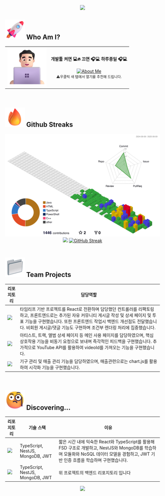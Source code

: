 <div align= "center"> 
<img src="https://capsule-render.vercel.app/api?type=waving&height=250&color=timeGradient&text=Hello%20Github🚀&fontSize=60&animation=twinkling&fontAlign=50&fontAlignY=35&rotate=-5&desc=-%20GUNW-O-O&descAlign=72&descAlignY=55"/>
</div>

<h2>
  <img src="./img/Rocket.png" width="64" /> Who Am I?
</h2>
<table>
  <tr>
    <td>
      <img src="./img/Developer.png" width="128" />
    </td>
    <td align="center" valign="middle">
      <strong>개발툴 켜면 💻🔥 끄면 🎧💻 하루종일 🎧💻</strong><br/><br/>
      <a href="https://gunw-o-o.github.io/aboutMe/">
        <img src="https://img.shields.io/badge/about.me-3B82F6?style=for-the-badge&logo=aboutdotme&logoColor=white" alt="About Me" />
      </a><br/>
      <small>⚠️우클릭 새 탭에서 열기를 추천해 드립니다.</small>
    </td>
  </tr>
</table>
<br>

<h2>
  <img src="./img/Fire.png" width="64" /> Github Streaks
</h2>

<div align= "center"> 
  <div align="center">
  	<img src="./profile-3d-contrib/profile-gitblock.svg" alt="3D profile" width="600" />
  </div>
  <div align= "center"> 
    <img src="https://github-readme-stats.vercel.app/api?username=GUNW-O-O&theme=vue-dark" />
    <a href="https://git.io/streak-stats"><img src="https://streak-stats.demolab.com?user=GUNW-O-O&theme=vue-dark&border_radius=5&locale=ko&date_format=%5BY.%5Dn.j&card_width=450" alt="GitHub Streak" /></a>
  </div> 
</div>

<br>

<h2>
  <img src="./img/Projects.webp" width="64" /> Team Projects
</h2>


| 리포지토리 | 담당역할 |
|------------|------|
| <a href="https://github.com/Lee-0210/Resonos_React"><img src="https://github-readme-stats.vercel.app/api/pin/?username=Lee-0210&repo=Resonos_React&theme=blue" width="300"/></a> | 타임리프 기반 프로젝트를 React로 전환하며 담당했던 컨트롤러를 리팩토링하고, 프론트엔드로는 추가된 자유 커뮤니티 게시글 작성 및 상세 페이지 및 투표 기능을 구현했습니다. 또한 프론트엔드 작업시 백엔드 개선점도 전달했습니다. 비회원 게시글/댓글 기능도 구현하며 조건부 렌더링 처리에 집중했습니다. |
| <a href="https://github.com/ruff1376/Resonos"><img src="https://github-readme-stats.vercel.app/api/pin/?username=ruff1376&repo=Resonos&theme=blue" width="300"/></a> | 아티스트, 트랙, 앨범 상세 페이지 등 메인 사용 페이지를 담당하였으며, 핵심 상호작용 기능을 비동기 요청으로 보내며 즉각적인 피드백을 구현했습니다. 추가적으로 YouTube API를 활용하여 videoId를 가져오는 기능을 구현했습니다. |
| <a href="https://github.com/ruff1376/AI3_MINI1_TEAM3"><img src="https://github-readme-stats.vercel.app/api/pin/?username=ruff1376&repo=AI3_MINI1_TEAM3&theme=blue" width="300"/></a> | 기구 관리 및 매출 관리 기능을 담당하였으며, 매출관련으로는 chart.js를 활용하여 시각화 기능을 구현했습니다. |


<br>

<h2>
  <img src="./img/Curious.png" width="64" /> Discovering...
</h2>


| 리포지토리 | 기술 스택 | 이유 |
|------------|------|----|
| <a href="https://github.com/GUNW-O-O/lexi-hub"><img src="https://github-readme-stats.vercel.app/api/pin/?username=GUNW-O-O&repo=lexi-hub&theme=blue" width="300"/></a> | TypeScript, NestJS, MongoDB, JWT | 짧은 시간 내에 익숙한 React와 TypeScript를 활용해 FSD 구조로 개발하고, NestJS와 MongoDB를 학습하며 모듈화와 NoSQL 데이터 모델을 경험하고, JWT 기반 인증 흐름을 학습하며 구현했습니다.  |
| <a href="https://github.com/GUNW-O-O/lexi-hub-backend"><img src="https://github-readme-stats.vercel.app/api/pin/?username=GUNW-O-O&repo=lexi-hub-backend&theme=blue" width="300"/></a> | TypeScript, NestJS, MongoDB, JWT | 위 프로젝트의 백엔드 리포지토리 입니다  |

<!--
<div align= "center">
    <h2 style="border-bottom: 1px solid #d8dee4; color: #282d33;"> 🛠️ Tech Stacks </h2> <br> 
    <div style="margin: 0 auto; text-align: center;" align= "center"> <img src="https://img.shields.io/badge/Java-007396?style=for-the-badge&logo=Java&logoColor=white">
          <img src="https://img.shields.io/badge/HTML5-E34F26?style=for-the-badge&logo=HTML5&logoColor=white">
          <img src="https://img.shields.io/badge/Git-F05032?style=for-the-badge&logo=Git&logoColor=white">
          <img src="https://img.shields.io/badge/Github-181717?style=for-the-badge&logo=Github&logoColor=white">
          <img src="https://img.shields.io/badge/MySQL-4479A1?style=for-the-badge&logo=MySQL&logoColor=white">
          <br/><img src="https://img.shields.io/badge/Spring-6DB33F?style=for-the-badge&logo=Spring&logoColor=white">
          <img src="https://img.shields.io/badge/Spring Boot-6DB33F?style=for-the-badge&logo=Spring Boot&logoColor=white">
          <img src="https://img.shields.io/badge/jQuery-0769AD?style=for-the-badge&logo=jQuery&logoColor=white">
          <img src="https://img.shields.io/badge/Javascript-F7DF1E?style=for-the-badge&logo=Javascript&logoColor=white">
          <img src="https://img.shields.io/badge/Bootstrap-7952B3?style=for-the-badge&logo=Bootstrap&logoColor=white">
          <br/><img src="https://img.shields.io/badge/CSS3-1572B6?style=for-the-badge&logo=CSS3&logoColor=white">
          <img src="https://img.shields.io/badge/Notion-000000?style=for-the-badge&logo=Notion&logoColor=white">
          </div>
    </div>
-->

<!--
**GUNW-O-O/GUNW-O-O** is a ✨ _special_ ✨ repository because its `README.md` (this file) appears on your GitHub profile.

Here are some ideas to get you started:

- 🔭 I’m currently working on ...
- 🌱 I’m currently learning ...
- 👯 I’m looking to collaborate on ...
- 🤔 I’m looking for help with ...
- 💬 Ask me about ...
- 📫 How to reach me: ...
- 😄 Pronouns: ...
- ⚡ Fun fact: ...
-->
<div align= "center"> 
<img src="https://capsule-render.vercel.app/api?type=waving&height=250&color=timeGradient&text=Hello%20Github!🚀&section=footer&animation=twinkling&fontSize=60&rotate=-5&desc=-GUNW-O-O&descAlign=65&descAlignY=80"/>
</div>
